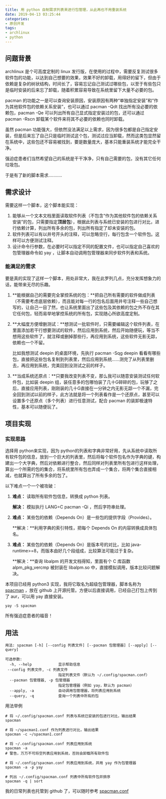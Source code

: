 ```yaml
---
title: 用 python 自制需求列表来进行包管理，从此再也不用重装系统
date: 2019-04-13 03:25:44
categories:
- 原创开发
tags:
- archlinux
- python
---
```




## 问题背景

archlinux 是个可高度定制的 linux 发行版，在使用的过程中，需要反复测试很多软件包的功能，以达到自己想要的效果，效果不好的卸载，用得好的留下，但由于依赖是复杂的树状结构，时间长了，容易忘记自己测试过哪些包，以至于有些包只是临时安装的后来忘了卸载，随着积累容易导致在系统里留下大量不必要的包。

pacman 的功能之一是可以查询安装原因，安装原因有两种“单独指定安装”和“作为其他软件包的依赖关系安装”，也可以通过 pacman -Qdt 找出所有没必要的依赖包，pacman -Qe 可以列出所有自己显式指定安装过的包，还可以通过 pacman -Rscn 卸载某个软件来将其不必要的依赖也同时卸载。

虽然 pacman 功能强大，但依然没法满足以上需求，因为很多包都是自己指定安装，但是后来忘了自己只是临时测试这个包，测试过应当卸载，然而这类包显然留在系统中，这些包还不容易被找到，要是数量庞大，基本只能重装系统才能完全干净。

强迫症患者们当然希望自己的系统是干干净净，只有自己需要的包，没有其它任何垃圾包。

于是有了新的脚本需求...........

<!--more-->

## 需求设计

需要这样一个脚本，这个脚本能实现：

1. 能够从一个文本文档里面读取软件列表（不包含“作为其他软件包的依赖关系安装”的包，只需要指定**顶层包**），根据此列表与系统已安装的包进行对比，进行依赖计算，列出所有多余的包，列出所有指定了却未安装的包。
2. 软件列表可以有以井号开头的注释，可以忽略空行，每行包含一个软件包。这样可以方便测试注释。
3. 设计命令行参数，在必要时可以指定不同的配置文件，也可以指定自己喜欢的包管理器命令如 yay ，让脚本自动调用包管理器来同步软件列表和系统。

### 能满足的需求

要是真的实现了这样一个脚本，用处非常大，我在此罗列几点，充分发挥想象力的话，能带来无尽的乐趣。

1. **能根据自己的需要完全掌控系统的包：**把自己所有需要的软件做成列表（不需要考虑底层依赖），而且能对每一行的包名后面用井号注释一些自己想写的，让自己一目了然，也让系统里面出了这些包及其依赖的包之外不存在其它任何包，轻而易举地掌控系统的所有包，实现随心所欲高度定制。

2. **大幅度方便增删测试：**想测试一批软件时，只需要编辑这个软件列表，在里面添加若干行想要测试的软件，然后应用到系统，然后开始随便玩，等当不想用这些软件了，就注释或删掉那些行，再应用到系统，这些软件无影无踪，依赖也一个不留。

   比如我想测试 deepin 的桌面环境，先执行 pacman -Sqg deepin 看看有哪些包，直接把这些包名复制到列表里，然后应用到系统......测完了从列表里删去，再应用到系统，完美回到没测试之前的样子。

3. **当成系统还原点：**只要我改变列表不变，那么我可以随意安装测试任何软件包，比如装 deepin 组，装任意多的包哪怕装了几十G碎碎的包，玩够了之后，直接应用列表，刚刚装的几十G直接在一分钟之内无影无踪一个不漏，完全回到测试以前的样子，此方法就是将一个列表看作是一个还原点，甚至可以设置多个还原点（多个列表）进行任意测试，配合 pacman 的装卸极速特性，基本可以随便玩了。



## 项目实现

### 实现思路

选择用 python来实现，因为 python的列表和字典非常好用，先从系统中读取所有软件包的信息，放到一个巨大的列表里，然后将每个软件包名作为字典的键，构建出一个大字典，然后对依赖进行整合，然后同样对列表里所有包进行这样处理，算出一个所需的包的集合，将系统里所有包也弄成一个集合，将两个集合直接相减，也就算出了所有多余的包了。

以下难点一个一个被攻破：

1. **难点：** 读取所有软件包信息，转换成 python 列表。

   **解决：** 模拟执行 LANG=C pacman -Qi ，然后字符串处理。

2. **难点：** 某些包的依赖（Depends On）是一些包的提供字段（Provides）。

   **解决：**利用字典的索引特性，把每个 Depends On 的内容转换成具体包名。

3. **难点：** 某些包的依赖（Depends On）是版本号的对比，比如 java-runtime>=8，而版本由好几个段组成，比较算法可能过于复杂。

   **解决：**查询 libalpm 的开发文档得知，里面有个 C 库函数 alpm_pkg_vercmp 被封装在 libalpm.so 中，直接模拟调用，版本比较问题解决。

本项目已经用 python3 实现，我将它取名为超级包管理器，脚本名称为 [spacman](https://github.com/fkxxyz/spacman) ，放在 github 上开源托管。方便以后直接调用，已经自己打包上传到了 aur，可以用 yay 直接安装。

```shell
yay -S spacman
```

所有强迫症患者的福音！

## 用法

```
用法: spacman [-h] [--config 列表文件] [--pacman 包管理器] [--apply] [--query]

可选参数:
  -h, --help            显示帮助信息
 --config 列表文件, -c 列表文件
                        指定列表文件（默认为 ~/.config/spacman.conf）
  --pacman 包管理器, -p 包管理器
                        指定包管理器（例如 yay，默认为 pacman）
  --apply, -a           自动调用包管理器，将列表应用到系统
  --query, -q           查询一个列表中所有的包
```

用法举例

```shell
# 将 ~/.config/spacman.conf 列表与系统已安装的包进行对比，输出结果
spacman

# 将 ~/spacman1.conf 作为列表进行对比，输出结果
spacman -c ~/spacman1.conf

# 将 ~/.config/spacman.conf 列表应用到系统
spacman -a
# 警告，万万不可将空列表应用到系统，否则会卸载所有软件包

# 将 ~/.config/spacman.conf 列表应用到系统，并用 yay 作为包管理器
spacman -a -p yay

# 列出 ~/.config/spacman.conf 列表中所有软件包并排序
spacman -q | sort
```

我的日常列表也托管到 github 了，可以随时参考 [spacman.conf](https://github.com/fkxxyz/archlinux-config/blob/master/spacman/spacman.conf)

